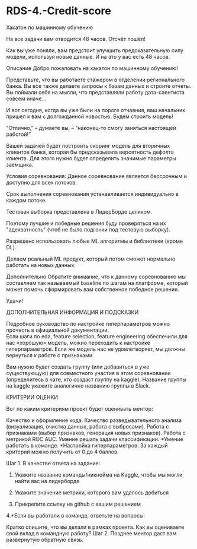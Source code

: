 # RDS-4.-Credit-score

Хакатон по машинному обучению

На все задачи вам отводится 48 часов. Отсчёт пошёл!

Как вы уже поняли, вам предстоит улучшить предсказательную силу модели, используя новые данные. И на это у вас есть 48 часов. 

Описание
Добро пожаловать на хакатон по машинному обучению!

Представьте, что вы работаете стажером в отделении регионального банка. Вы все также делаете запросы к базам данных и строите отчеты. Вы поймали себя на мысли, что представляли работу дата-саентиста совсем иначе…

И вот сегодня, когда вы уже были на пороге отчаяния, ваш начальник пришел к вам с долгожданной новостью. Будем строить модель!

“Отлично,” – думаете вы, – “наконец-то смогу заняться настоящей работой!”

Вашей задачей будет построить скоринг модель для вторичных клиентов банка, которая бы предсказывала вероятность дефолта клиента. Для этого нужно будет определить значимые параметры заемщика.

Условия соревнования:
Данное соревнование является бессрочным и доступно для всех потоков.

Срок выполнения соревнования устанавливается индивидуально в каждом потоке.

Тестовая выборка представлена в ЛидерБорде целиком.

Поэтому лучшие и победные решения буду проверяться на их "адекватность" (чтоб не было подгонки под тестовую выборку).

Разрешено использовать любые ML алгоритмы и библиотеки (кроме DL).

Делаем реальный ML продукт, который потом сможет нормально работать на новых данных.

Дополнительно
Обратите внимание, что к данному соревнованию мы составляем так называемый baseline по шагам на платформе, который может помочь сформировать вам собственное победное решение.

Удачи!

ДОПОЛНИТЕЛЬНАЯ ИНФОРМАЦИЯ И ПОДСКАЗКИ

Подробное руководство по настройке гиперпараметров можно прочесть в официальной документации.  
Если шаги по eda, feature selection, feature engineering обеспечили для нас «хорошую» модель, можно переходить к настройке гиперпараметров. Если же модель нас не удовлетворяет, мы должны вернуться к работе с признаками.

Вам нужно будет создать группу (или добавиться в уже существующую) для совместного участия в этом соревновании (определитесь в чате, кто создаст группу на kaggle).
Название группы на kaggle укажите аналогично названию группы в Slack.

КРИТЕРИИ ОЦЕНКИ

Вот по каким критериям проект будет оценивать ментор:

Качество и оформление кода.
Качество разведывательного анализа (визуализация, очистка данных, работа с выбросами).
Работа с признаками (выбор признаков, генерация новых признаков).
Работа с метрикой ROC AUC.
Умение решать задачи классификации.
*Умение работать в команде.
*Настройка гиперпараметров.
За каждый критерий можно получить от 0 до 4 баллов. 

Шаг 1. В качестве ответа на задание:

1. Укажите название команды/никнейма на Kaggle, чтобы мы могли найти вас на лидерборде

2. Укажите значение метрики, которого вам удалось добиться

3. Прикрепите ссылку на github с вашим решением

4.*Если вы работали в команде, ответьте на вопросы: 

Кратко опишите, что вы делали в рамках проекта.
Как вы оцениваете свой вклад в командную работу?
Шаг 2. Позднее ментор даст вам развернутую обратную связь. 
